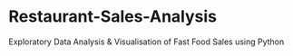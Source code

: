 # Restaurant-Sales-Analysis
Exploratory Data Analysis &amp; Visualisation of Fast Food Sales using Python
